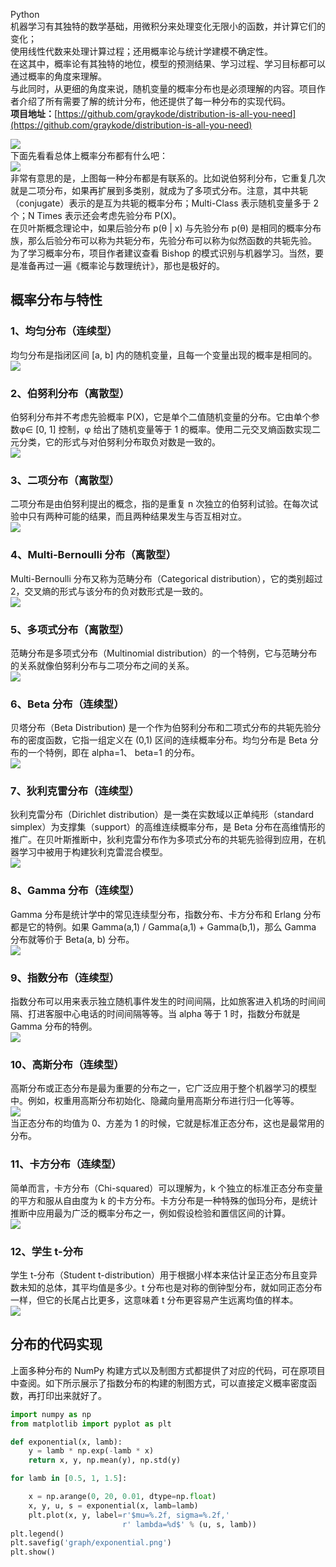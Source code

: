Python<br />机器学习有其独特的数学基础，用微积分来处理变化无限小的函数，并计算它们的变化；<br />使用线性代数来处理计算过程；还用概率论与统计学建模不确定性。<br />在这其中，概率论有其独特的地位，模型的预测结果、学习过程、学习目标都可以通过概率的角度来理解。<br />与此同时，从更细的角度来说，随机变量的概率分布也是必须理解的内容。项目作者介绍了所有需要了解的统计分布，他还提供了每一种分布的实现代码。<br />**项目地址：**[https://github.com/graykode/distribution-is-all-you-need](https://github.com/graykode/distribution-is-all-you-need)

![](https://cdn.nlark.com/yuque/0/2022/png/396745/1651544454485-4972dded-a975-4e62-a99d-c051ef60869e.png#clientId=ua7429062-4a99-4&from=paste&id=u0824ab48&originHeight=534&originWidth=974&originalType=url&ratio=1&rotation=0&showTitle=false&status=done&style=shadow&taskId=ufc3ad03b-a8b8-4747-83f7-431225bef8e&title=)<br />下面先看看总体上概率分布都有什么吧：<br />![](https://cdn.nlark.com/yuque/0/2022/jpeg/396745/1651544454540-b90972ce-fa64-4459-a856-6c6c41974d06.jpeg#clientId=ua7429062-4a99-4&from=paste&id=u0e9a4ccd&originHeight=610&originWidth=1080&originalType=url&ratio=1&rotation=0&showTitle=false&status=done&style=shadow&taskId=uadc7ce54-73dd-4997-904b-3b2104b98b3&title=)<br />非常有意思的是，上图每一种分布都是有联系的。比如说伯努利分布，它重复几次就是二项分布，如果再扩展到多类别，就成为了多项式分布。注意，其中共轭（conjugate）表示的是互为共轭的概率分布；Multi-Class 表示随机变量多于 2 个；N Times 表示还会考虑先验分布 P(X)。<br />在贝叶斯概念理论中，如果后验分布 p(θ | x) 与先验分布 p(θ) 是相同的概率分布族，那么后验分布可以称为共轭分布，先验分布可以称为似然函数的共轭先验。<br />为了学习概率分布，项目作者建议查看 Bishop 的模式识别与机器学习。当然，要是准备再过一遍《概率论与数理统计》，那也是极好的。
<a name="ZoYaZ"></a>
## 概率分布与特性
<a name="TPk3D"></a>
### 1、均匀分布（连续型）
均匀分布是指闭区间 [a, b] 内的随机变量，且每一个变量出现的概率是相同的。<br />![](https://cdn.nlark.com/yuque/0/2022/png/396745/1651544454553-6e5040ec-3fda-4adf-ac9a-b60faf4ee1b9.png#clientId=ua7429062-4a99-4&from=paste&id=u11ac8335&originHeight=563&originWidth=750&originalType=url&ratio=1&rotation=0&showTitle=false&status=done&style=shadow&taskId=ufc4ffde0-82a3-4133-969d-b89508705e6&title=)
<a name="pB4uh"></a>
### 2、伯努利分布（离散型）
伯努利分布并不考虑先验概率 P(X)，它是单个二值随机变量的分布。它由单个参数φ∈ [0, 1] 控制，φ 给出了随机变量等于 1 的概率。使用二元交叉熵函数实现二元分类，它的形式与对伯努利分布取负对数是一致的。<br />![](https://cdn.nlark.com/yuque/0/2022/png/396745/1651544454489-d3c2ee03-e254-46f6-a02b-4867f0750f81.png#clientId=ua7429062-4a99-4&from=paste&id=ufed403ac&originHeight=563&originWidth=750&originalType=url&ratio=1&rotation=0&showTitle=false&status=done&style=shadow&taskId=u3e920615-fb57-40d9-b144-b7732e2e96b&title=)
<a name="rGlcF"></a>
### 3、二项分布（离散型）
二项分布是由伯努利提出的概念，指的是重复 n 次独立的伯努利试验。在每次试验中只有两种可能的结果，而且两种结果发生与否互相对立。<br />![](https://cdn.nlark.com/yuque/0/2022/png/396745/1651544454492-a2f1d8aa-18a2-405f-9998-b46427f2d60a.png#clientId=ua7429062-4a99-4&from=paste&id=ud00d7126&originHeight=563&originWidth=750&originalType=url&ratio=1&rotation=0&showTitle=false&status=done&style=shadow&taskId=ub77763f9-a59c-48e6-9892-f50507ca4c6&title=)
<a name="bs6Ha"></a>
### 4、Multi-Bernoulli 分布（离散型）
Multi-Bernoulli 分布又称为范畴分布（Categorical distribution），它的类别超过 2，交叉熵的形式与该分布的负对数形式是一致的。<br />![](https://cdn.nlark.com/yuque/0/2022/png/396745/1651544454838-a11ac00a-a2c7-4ae4-bd31-543d9a977bc5.png#clientId=ua7429062-4a99-4&from=paste&id=ud196b2c8&originHeight=563&originWidth=750&originalType=url&ratio=1&rotation=0&showTitle=false&status=done&style=shadow&taskId=u14133afb-5caf-45d6-bf8c-9df452363d8&title=)
<a name="P8Y7H"></a>
### 5、多项式分布（离散型）
范畴分布是多项式分布（Multinomial distribution）的一个特例，它与范畴分布的关系就像伯努利分布与二项分布之间的关系。<br />![](https://cdn.nlark.com/yuque/0/2022/png/396745/1651544454886-3e98c902-cb63-4b0a-a520-0a409f632192.png#clientId=ua7429062-4a99-4&from=paste&id=ubb30c99f&originHeight=563&originWidth=750&originalType=url&ratio=1&rotation=0&showTitle=false&status=done&style=shadow&taskId=u054897fa-e2f0-476d-93af-4d75b949f11&title=)
<a name="UdF0f"></a>
### 6、Beta 分布（连续型）
贝塔分布（Beta Distribution) 是一个作为伯努利分布和二项式分布的共轭先验分布的密度函数，它指一组定义在 (0,1) 区间的连续概率分布。均匀分布是 Beta 分布的一个特例，即在 alpha=1、 beta=1 的分布。<br />![](https://cdn.nlark.com/yuque/0/2022/png/396745/1651544454898-42eb94ba-7a1e-474e-ab6c-64bce5438d0f.png#clientId=ua7429062-4a99-4&from=paste&id=ua9c93ba3&originHeight=563&originWidth=750&originalType=url&ratio=1&rotation=0&showTitle=false&status=done&style=shadow&taskId=uea355c1d-54e0-4c40-bc00-e67dc6f2beb&title=)
<a name="kJzom"></a>
### 7、狄利克雷分布（连续型）
狄利克雷分布（Dirichlet distribution）是一类在实数域以正单纯形（standard simplex）为支撑集（support）的高维连续概率分布，是 Beta 分布在高维情形的推广。在贝叶斯推断中，狄利克雷分布作为多项式分布的共轭先验得到应用，在机器学习中被用于构建狄利克雷混合模型。<br />![](https://cdn.nlark.com/yuque/0/2022/jpeg/396745/1651544454946-fae31f68-4596-49ee-9abd-b94604aefdaf.jpeg#clientId=ua7429062-4a99-4&from=paste&id=u78dd74f3&originHeight=563&originWidth=750&originalType=url&ratio=1&rotation=0&showTitle=false&status=done&style=shadow&taskId=u05ceae9d-fb12-4a75-b7d0-8fae05e5d47&title=)
<a name="nmiyl"></a>
### 8、Gamma 分布（连续型）
Gamma 分布是统计学中的常见连续型分布，指数分布、卡方分布和 Erlang 分布都是它的特例。如果 Gamma(a,1) / Gamma(a,1) + Gamma(b,1)，那么 Gamma 分布就等价于 Beta(a, b) 分布。<br />![](https://cdn.nlark.com/yuque/0/2022/png/396745/1651544454954-ab719bdd-bbf1-4405-bdbd-56bf9651fdbe.png#clientId=ua7429062-4a99-4&from=paste&id=u1d3e6b9b&originHeight=563&originWidth=750&originalType=url&ratio=1&rotation=0&showTitle=false&status=done&style=shadow&taskId=u0a097fdf-6389-40a5-93b6-685caf0b250&title=)
<a name="u4cze"></a>
### 9、指数分布（连续型）
指数分布可以用来表示独立随机事件发生的时间间隔，比如旅客进入机场的时间间隔、打进客服中心电话的时间间隔等等。当 alpha 等于 1 时，指数分布就是 Gamma 分布的特例。<br />![](https://cdn.nlark.com/yuque/0/2022/png/396745/1651544455224-af34c54a-e754-4eed-a376-484a99ed8dcc.png#clientId=ua7429062-4a99-4&from=paste&id=ue26362f1&originHeight=563&originWidth=750&originalType=url&ratio=1&rotation=0&showTitle=false&status=done&style=shadow&taskId=u7e71095b-b4ed-47fd-bb8f-468e0a40aa3&title=)
<a name="hNd0F"></a>
### 10、高斯分布（连续型）
高斯分布或正态分布是最为重要的分布之一，它广泛应用于整个机器学习的模型中。例如，权重用高斯分布初始化、隐藏向量用高斯分布进行归一化等等。<br />![](https://cdn.nlark.com/yuque/0/2022/png/396745/1651544455299-3713430b-156d-48c0-a4ff-f2e77f7ebbc9.png#clientId=ua7429062-4a99-4&from=paste&id=u348bc0df&originHeight=563&originWidth=750&originalType=url&ratio=1&rotation=0&showTitle=false&status=done&style=shadow&taskId=u9f46fc43-d40c-4de8-b05f-472a3ba593e&title=)<br />当正态分布的均值为 0、方差为 1 的时候，它就是标准正态分布，这也是最常用的分布。
<a name="AoitO"></a>
### 11、卡方分布（连续型）
简单而言，卡方分布（Chi-squared）可以理解为，k 个独立的标准正态分布变量的平方和服从自由度为 k 的卡方分布。卡方分布是一种特殊的伽玛分布，是统计推断中应用最为广泛的概率分布之一，例如假设检验和置信区间的计算。<br />![](https://cdn.nlark.com/yuque/0/2022/png/396745/1651544455335-f4b3ea92-f62e-49b7-8b8d-d6533fbd7e39.png#clientId=ua7429062-4a99-4&from=paste&id=ue5101dd8&originHeight=563&originWidth=750&originalType=url&ratio=1&rotation=0&showTitle=false&status=done&style=shadow&taskId=u30c099b6-8117-4816-a3bf-dbf13ef70c1&title=)
<a name="iCcqV"></a>
### 12、学生 t-分布
学生 t-分布（Student t-distribution）用于根据小样本来估计呈正态分布且变异数未知的总体，其平均值是多少。t 分布也是对称的倒钟型分布，就如同正态分布一样，但它的长尾占比更多，这意味着 t 分布更容易产生远离均值的样本。<br />![](https://cdn.nlark.com/yuque/0/2022/png/396745/1651544455395-8cbf249c-79d0-4140-9ca1-576139b2d1e9.png#clientId=ua7429062-4a99-4&from=paste&id=u8e0b4e67&originHeight=563&originWidth=750&originalType=url&ratio=1&rotation=0&showTitle=false&status=done&style=shadow&taskId=u0144a1b8-5dde-44b1-a76c-4f91eb4a22e&title=)
<a name="oH6Jh"></a>
## 分布的代码实现
上面多种分布的 NumPy 构建方式以及制图方式都提供了对应的代码，可在原项目中查阅。如下所示展示了指数分布的构建的制图方式，可以直接定义概率密度函数，再打印出来就好了。
```python
import numpy as np
from matplotlib import pyplot as plt

def exponential(x, lamb):
    y = lamb * np.exp(-lamb * x)
    return x, y, np.mean(y), np.std(y)

for lamb in [0.5, 1, 1.5]:

    x = np.arange(0, 20, 0.01, dtype=np.float)
    x, y, u, s = exponential(x, lamb=lamb)
    plt.plot(x, y, label=r'$mu=%.2f, sigma=%.2f,'
                         r' lambda=%d$' % (u, s, lamb))
plt.legend()
plt.savefig('graph/exponential.png')
plt.show()
```
